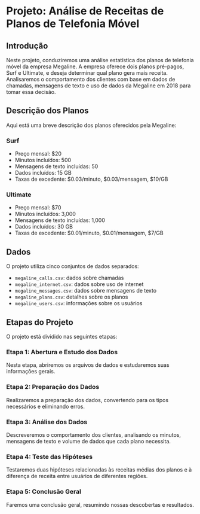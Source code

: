 # Projeto: Análise de Receitas de Planos de Telefonia Móvel

## Introdução
Neste projeto, conduziremos uma análise estatística dos planos de telefonia móvel da empresa Megaline. A empresa oferece dois planos pré-pagos, Surf e Ultimate, e deseja determinar qual plano gera mais receita. Analisaremos o comportamento dos clientes com base em dados de chamadas, mensagens de texto e uso de dados da Megaline em 2018 para tomar essa decisão.

## Descrição dos Planos
Aqui está uma breve descrição dos planos oferecidos pela Megaline:

### Surf
- Preço mensal: $20
- Minutos incluídos: 500
- Mensagens de texto incluídas: 50
- Dados incluídos: 15 GB
- Taxas de excedente: $0.03/minuto, $0.03/mensagem, $10/GB

### Ultimate
- Preço mensal: $70
- Minutos incluídos: 3,000
- Mensagens de texto incluídas: 1,000
- Dados incluídos: 30 GB
- Taxas de excedente: $0.01/minuto, $0.01/mensagem, $7/GB

## Dados
O projeto utiliza cinco conjuntos de dados separados:

- `megaline_calls.csv`: dados sobre chamadas
- `megaline_internet.csv`: dados sobre uso de internet
- `megaline_messages.csv`: dados sobre mensagens de texto
- `megaline_plans.csv`: detalhes sobre os planos
- `megaline_users.csv`: informações sobre os usuários

## Etapas do Projeto
O projeto está dividido nas seguintes etapas:

### Etapa 1: Abertura e Estudo dos Dados
Nesta etapa, abriremos os arquivos de dados e estudaremos suas informações gerais.

### Etapa 2: Preparação dos Dados
Realizaremos a preparação dos dados, convertendo para os tipos necessários e eliminando erros.

### Etapa 3: Análise dos Dados
Descreveremos o comportamento dos clientes, analisando os minutos, mensagens de texto e volume de dados que cada plano necessita.

### Etapa 4: Teste das Hipóteses
Testaremos duas hipóteses relacionadas às receitas médias dos planos e à diferença de receita entre usuários de diferentes regiões.

### Etapa 5: Conclusão Geral
Faremos uma conclusão geral, resumindo nossas descobertas e resultados.
